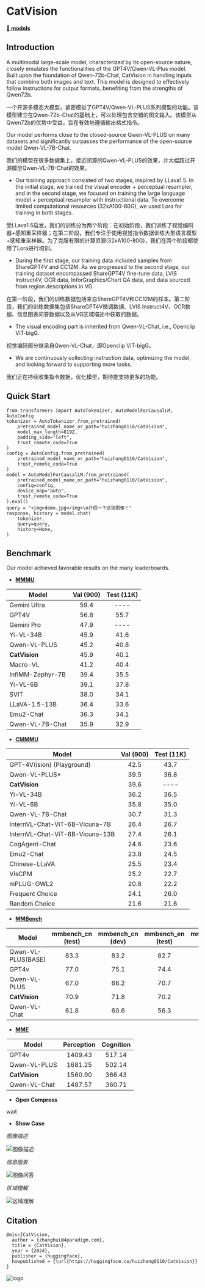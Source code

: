 
# CatVision

[**🤗 models**](https://huggingface.co/huizhang0110/CatVision)

## Introduction

A multimodal large-scale model, characterized by its open-source nature, closely emulates the functionalities of the GPT4V/Qwen-VL-Plus model. Built upon the foundation of Qwen-72b-Chat, CatVision in handling inputs that combine both images and text. This model is designed to effectively follow instructions for output formats, benefiting from the strengths of Qwen72b. 

一个开源多模态大模型，紧密模拟了GPT4V/Qwen-VL-PLUS系列模型的功能。该模型建立在Qwen-72b-Chat的基础上，可以处理包含交错的图文输入。该模型从Qwen72b的优势中受益，旨在有效地遵循输出格式指令。

Our model performs close to the closed-source Qwen-VL-PLUS on many datasets and significantly surpasses the performance of the open-source model Qwen-VL-7B-Chat.

我们的模型在很多数据集上，接近闭源的Qwen-VL-PLUS的效果，并大幅超过开源模型Qwen-VL-7B-Chat的效果。

- Our training approach consisted of two stages, inspired by LLava1.5. In the initial stage, we trained the visual encoder + perceptual resampler, and in the second stage, we focused on training the large language model + perceptual resampler with instructional data. To overcome limited computational resources (32xA100-80G), we used Lora for training in both stages.

受LLava1.5启发，我们的训练分为两个阶段：在初始阶段，我们训练了视觉编码器+感知重采样器；在第二阶段，我们专注于使用视觉指令数据训练大型语言模型+感知重采样器。为了克服有限的计算资源(32xA100-80G)，我们在两个阶段都使用了Lora进行培训。

- During the first stage, our training data included samples from ShareGPT4V and CC12M. As we progressed to the second stage, our training dataset encompassed ShareGPT4V fine-tune data, LVIS Instruct4V, OCR data, InforGraphics/Chart QA data, and data sourced from region descriptions in VG.

在第一阶段，我们的训练数据包括来自ShareGPT4V和CC12M的样本。第二阶段，我们的训练数据集包括ShareGPT4V微调数据、LVIS Instruct4V、OCR数据、信息图表问答数据以及从VG区域描述中获取的数据。

- The visual encoding part is inherited from Qwen-VL-Chat, i.e., Openclip ViT-bigG.

视觉编码部分继承自Qwen-VL-Chat，即Openclip ViT-bigG。

- We are continuously collecting instruction data, optimizing the model, and looking forward to supporting more tasks.

我们正在持续收集指令数据，优化模型，期待能支持更多的功能。

## Quick Start

```
from transformers import AutoTokenizer, AutoModelForCausalLM, AutoConfig
tokenizer = AutoTokenizer.from_pretrained(
    pretrained_model_name_or_path="huizhang0110/CatVision",
    model_max_length=8192,
    padding_side="left",
    trust_remote_code=True
)
config = AutoConfig.from_pretrained(
    pretrained_model_name_or_path="huizhang0110/CatVision",
    trust_remote_code=True
)
model = AutoModelForCausalLM.from_pretrained(
    pretrained_model_name_or_path="huizhang0110/CatVision",
    config=config,
    device_map="auto", 
    trust_remote_code=True
).eval()
query = "<img>demo.jpg</img>\n介绍一下这张图像！"
response, history = model.chat(
    tokenizer,
    query=query,
    history=None,
)
```

## Benchmark

Our model achieved favorable results on the many leaderboards.

- **[MMMU](https://eval.ai/web/challenges/challenge-page/2179/leaderboard/5377)**

| Model                          | Val (900) | Test (11K)   |
|--------------------------------|:---------:|:------------:|
| Gemini Ultra                   |   59.4    |     ----     |
| GPT4V                          |   56.8    |     55.7     |
| Gemini Pro                     |   47.9    |     ----     |
| Yi-VL-34B                      |   45.9    |     41.6     |
| Qwen-VL-PLUS                   |   45.2    |     40.8     |
| **CatVision**                  |   45.9    |     40.1     |
| Macro-VL                       |   41.2    |     40.4     |
| InfiMM-Zephyr-7B                |   39.4    |     35.5     |
| Yi-VL-6B                       |   39.1    |     37.8     |
| SVIT                           |   38.0    |     34.1     |
| LLaVA-1.5-13B                  |   36.4    |     33.6     |
| Emu2-Chat                      |   36.3    |     34.1     |
| Qwen-VL-7B-Chat                |   35.9    |     32.9     |

- **[CMMMU](https://github.com/CMMMU-Benchmark/CMMMU/blob/main/README.md)**

| Model                          | Val (900) | Test (11K)   |
|--------------------------------|:---------:|:------------:|
| GPT-4V(ision) (Playground)     |   42.5    |     43.7     |
| Qwen-VL-PLUS*                  |   39.5    |     36.8     |
| **CatVision**                  |   39.6    |     ----     |
| Yi-VL-34B                      |   36.2    |     36.5     |
| Yi-VL-6B                       |   35.8    |     35.0     |
| Qwen-VL-7B-Chat                |   30.7    |     31.3     |
| InternVL-Chat-ViT-6B-Vicuna-7B |   26.4    |     26.7     |
| InternVL-Chat-ViT-6B-Vicuna-13B|   27.4    |     26.1     |
| CogAgent-Chat                  |   24.6    |     23.6     |
| Emu2-Chat                      |   23.8    |     24.5     |
| Chinese-LLaVA                  |   25.5    |     23.4     |
| VisCPM                         |   25.2    |     22.7     |
| mPLUG-OWL2                     |   20.8    |     22.2     |
| Frequent Choice                |   24.1    |     26.0     |
| Random Choice                  |   21.6    |     21.6     |

- **[MMBench](https://mmbench.opencompass.org.cn/leaderboard)**

| Model               | mmbench_cn (test) | mmbench_cn (dev) | mmbench_en (test) | mmbench_zh (dev) | ccbench | 
|---------------------|:-----------------:|:----------------:|:-----------------:|:----------------:|:-------:|
| Qwen-VL-PLUS(BASE)  | 83.3              | 83.2             | 82.7              | 81.5             | 77.6    |
| GPT4v               | 77.0              | 75.1             | 74.4              | 75.0             | 46.5    |
| Qwen-VL-PLUS        | 67.0              | 66.2             | 70.7              | 69.6             | 55.1    |
| **CatVision**       | 70.9              | 71.8             | 70.2              | 71.6             | 49.8    |
| Qwen-VL-Chat        | 61.8              | 60.6             | 56.3              | 56.7             | 41.2    |

- **[MME](https://github.com/BradyFU/Awesome-Multimodal-Large-Language-Models)**

| Model         | Perception | Cognition | 
|---------------|:----------:|:---------:|
| GPT4v         | 1409.43    | 517.14    |
| Qwen-VL-PLUS  | 1681.25    | 502.14    |
| **CatVision** | 1560.90    | 366.43    |
| Qwen-VL-Chat  | 1487.57    | 360.71    |

- **Open Compress**

wait

- **Show Case**

*图像描述*

![图像描述](image.png)

*信息图表*

![图像问答](image-1.png)

*区域理解*

![区域理解](image-2.png)

## Citation 

```
@misc{CatVision,
  author = {zhanghui@4paradigm.com},
  title = {CatVision},
  year = {2024},
  publisher = {huggingface},
  howpublished = {\url{https://huggingface.co/huizhang0110/CatVision}}
}
```

![logo](./catvision.png)

